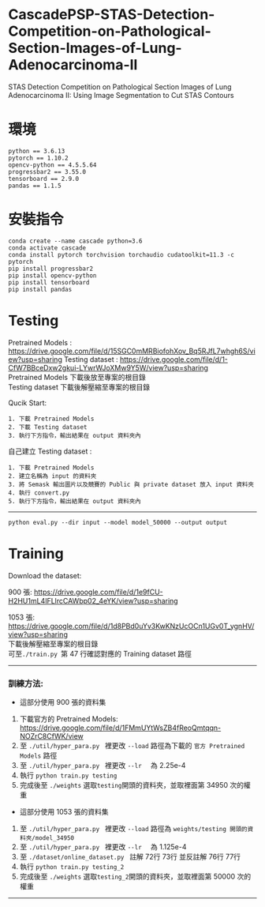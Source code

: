 # CascadePSP-STAS-Detection-Competition-on-Pathological-Section-Images-of-Lung-Adenocarcinoma-II
STAS Detection Competition on Pathological Section Images of Lung Adenocarcinoma II: Using Image Segmentation to Cut STAS Contours
# 環境
```
python == 3.6.13
pytorch == 1.10.2
opencv-python == 4.5.5.64
progressbar2 == 3.55.0
tensorboard == 2.9.0
pandas == 1.1.5
```
# 安裝指令
```
conda create --name cascade python=3.6
conda activate cascade
conda install pytorch torchvision torchaudio cudatoolkit=11.3 -c pytorch
pip install progressbar2
pip install opencv-python
pip install tensorboard
pip install pandas
```

# Testing
Pretrained Models : https://drive.google.com/file/d/15SGC0mMRBiofohXov_Bq5RJfL7whgh6S/view?usp=sharing
Testing dataset : https://drive.google.com/file/d/1-CfW7BBceDxw2gkui-LYwrWJoXMw9Y5W/view?usp=sharing   
Pretrained Models 下載後放至專案的根目錄   
Testing dataset 下載後解壓縮至專案的根目錄

Qucik Start:
```
1. 下載 Pretrained Models
2. 下載 Testing dataset
3. 執行下方指令，輸出結果在 output 資料夾內
```

自己建立 Testing dataset :
```
1. 下載 Pretrained Models
2. 建立名稱為 input 的資料夾
3. 將 Semask 輸出圖片以及競賽的 Public 與 private dataset 放入 input 資料夾
4. 執行 convert.py
5. 執行下方指令，輸出結果在 output 資料夾內
```

------------
```
python eval.py --dir input --model model_50000 --output output
```
# Training
Download the dataset:

900 張: https://drive.google.com/file/d/1e9fCU-H2HU1mL4IFLlrcCAWbp02_4eYK/view?usp=sharing

1053 張: https://drive.google.com/file/d/1d8PBd0uYv3KwKNzUcOCn1UGv0T_ygnHV/view?usp=sharing   
下載後解壓縮至專案的根目錄   
可至```./train.py ```第 47 行確認對應的 Training dataset 路徑

------------
### 訓練方法:
- 這部分使用 900 張的資料集
1. 下載官方的 Pretrained Models: https://drive.google.com/file/d/1FMmUYtWsZB4fReoQmtqqn-NOZrC8CfWK/view
2. 至 ```./util/hyper_para.py ``` 裡更改  ```--load``` 路徑為下載的 ```官方 Pretrained Models``` 路徑
3. 至 ```./util/hyper_para.py ``` 裡更改  ```--lr  ``` 為 2.25e-4
5. 執行  ```python train.py testing ```
6. 完成後至 ```./weights``` 選取```testing```開頭的資料夾，並取裡面第 34950 次的權重
- 這部分使用 1053 張的資料集
1. 至 ```./util/hyper_para.py ``` 裡更改  ```--load``` 路徑為 ```weights/testing 開頭的資料夾/model_34950 ```
2. 至 ```./util/hyper_para.py ``` 裡更改  ```--lr  ``` 為 1.125e-4
3. 至 ```./dataset/online_dataset.py ``` 註解 72行 73行 並反註解 76行 77行
4. 執行  ```python train.py testing_2 ```
5. 完成後至 ```./weights``` 選取```testing_2```開頭的資料夾，並取裡面第 50000 次的權重

------------

